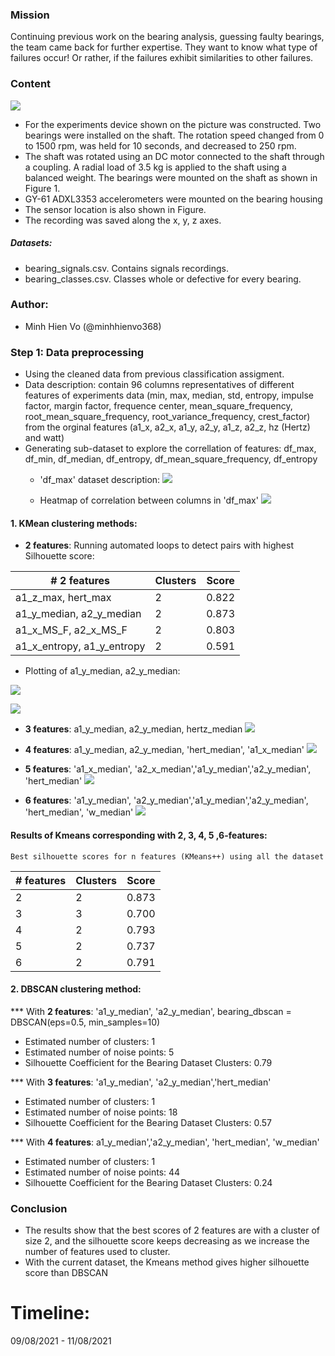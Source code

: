 ### Mission
Continuing previous work on the bearing analysis, guessing faulty bearings, the team came back for further expertise. They want to know what type of failures occur! Or rather, if the failures exhibit similarities to other failures.

### Content
![](https://i.postimg.cc/gkgJGTnj/1.jpg)
 - For the experiments device shown on the picture was constructed. Two bearings were installed on the shaft. The rotation speed changed from 0 to 1500 rpm, was held for 10 seconds, and decreased to 250 rpm. 
 - The shaft was rotated using an DC motor connected to the shaft through a coupling. A radial load of 3.5 kg is applied to the shaft using a balanced weight.
The bearings were mounted on the shaft as shown in Figure 1. 
- GY-61 ADXL3353 accelerometers were mounted on the bearing housing 
- The sensor location is also shown in Figure. 
- The recording was saved along the x, y, z axes.
##### Datasets: 
   - bearing_signals.csv. Contains signals recordings.
   - bearing_classes.csv. Classes whole or defective for every bearing.

### Author:
* Minh Hien Vo (@minhhienvo368)

### Step 1: Data preprocessing

 - Using the cleaned data from previous classification assigment. 
 - Data description: contain 96 columns representatives of different features of experiments data (min, max, median, std, entropy, impulse factor, margin factor, frequence center, mean_square_frequency, root_mean_square_frequency, root_variance_frequency, crest_factor)  from the orginal features (a1_x, a2_x, a1_y, a2_y, a1_z, a2_z, hz (Hertz) and watt)
 - Generating sub-dataset to explore the correllation of features: df_max, df_min, df_median, df_entropy, df_mean_square_frequency, df_entropy
    + 'df_max' dataset description:
   ![](plots/df_max_description.png)
   
    + Heatmap of correlation between columns in 'df_max'
   ![](plots/correlation_matrix_MAX.png)


#### 1. KMean clustering methods:
 + **2 features**: Running automated loops to detect pairs with highest Silhouette score:

| # 2 features      | Clusters | Score |
| ------------------| -------- | ----- |
| a1_z_max, hert_max      | 2        | 0.822 | 
| a1_y_median, a2_y_median      | 2        | 0.873 |
| a1_x_MS_F, a2_x_MS_F      | 2        | 0.803 |
| a1_x_entropy, a1_y_entropy      | 2        | 0.591 |

  + Plotting of a1_y_median, a2_y_median:

   ![](plots/a1y_medianVSa2y_median_plot.png)
   
   ![](plots/a1y_medianVSa2y_median_elbow.png)

 + **3 features**: a1_y_median, a2_y_median, hertz_median
    ![](plots/3D_3features.png)

 + **4 features**: a1_y_median, a2_y_median, 'hert_median', 'a1_x_median'
    ![](plots/4features.png)
    
 + **5 features**: 'a1_x_median', 'a2_x_median','a1_y_median','a2_y_median', 'hert_median'
    ![](plots/5features.png)
    
 + **6 features**: 'a1_y_median', 'a2_y_median','a1_y_median','a2_y_median', 'hert_median', 'w_median'
    ![](plots/6features.png)
    
 #### Results of Kmeans corresponding with 2, 3, 4, 5 ,6-features: 
    Best silhouette scores for n features (KMeans++) using all the dataset
| # features | Clusters | Score |  
| ---------- | -------- | ----- |
| 2          | 2        | 0.873 | 
| 3          | 3        | 0.700 |
| 4          | 2        | 0.793 |
| 5          | 2        | 0.737 |
| 6          | 2        | 0.791 |

#### 2. DBSCAN clustering method:
*** With **2 features**: 'a1_y_median', 'a2_y_median', bearing_dbscan = DBSCAN(eps=0.5, min_samples=10)
  + Estimated number of clusters: 1
  + Estimated number of noise points: 5
  + Silhouette Coefficient for the Bearing Dataset Clusters: 0.79

*** With **3 features**: 'a1_y_median', 'a2_y_median','hert_median'
  + Estimated number of clusters: 1
  + Estimated number of noise points: 18
  + Silhouette Coefficient for the Bearing Dataset Clusters: 0.57

*** With **4 features**: a1_y_median','a2_y_median', 'hert_median', 'w_median'
  + Estimated number of clusters: 1
  + Estimated number of noise points: 44
  + Silhouette Coefficient for the Bearing Dataset Clusters: 0.24

### Conclusion 
 + The results show that the best scores of 2 features are with a cluster of size 2, and the silhouette score keeps decreasing as we increase the number of features used to cluster.
 + With the current dataset, the Kmeans method gives higher silhouette score than DBSCAN


# Timeline: 
09/08/2021 - 11/08/2021
